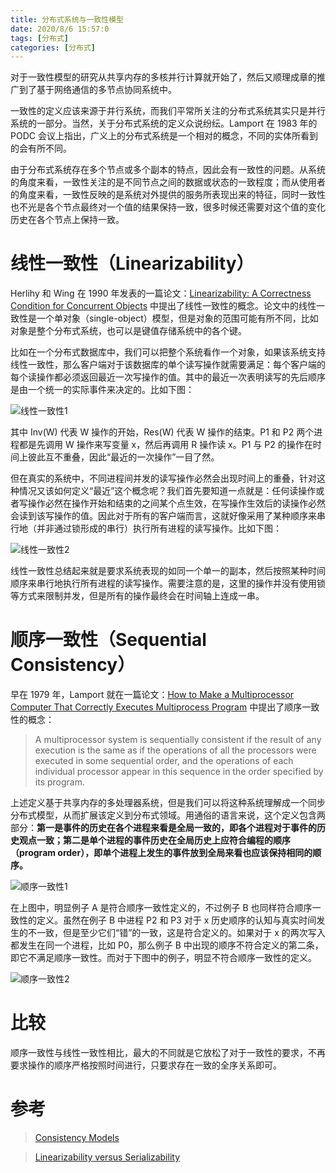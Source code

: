 ```yaml
---
title: 分布式系统与一致性模型
date: 2020/8/6 15:57:0
tags: [分布式]
categories: [分布式]
---
```


对于一致性模型的研究从共享内存的多核并行计算就开始了，然后又顺理成章的推广到了基于网络通信的多节点协同系统中。

<!--more-->

一致性的定义应该来源于并行系统，而我们平常所关注的分布式系统其实只是并行系统的一部分。当然，关于分布式系统的定义众说纷纭。Lamport 在 1983 年的 PODC 会议上指出，广义上的分布式系统是一个相对的概念，不同的实体所看到的会有所不同。

由于分布式系统存在多个节点或多个副本的特点，因此会有一致性的问题。从系统的角度来看，一致性关注的是不同节点之间的数据或状态的一致程度；而从使用者的角度来看，一致性反映的是系统对外提供的服务所表现出来的特征，同时一致性也不光是各个节点最终对一个值的结果保持一致，很多时候还需要对这个值的变化历史在各个节点上保持一致。

# 线性一致性（Linearizability）
Herlihy 和 Wing 在 1990 年发表的一篇论文：[Linearizability: A Correctness Condition for Concurrent Objects](https://cs.brown.edu/~mph/HerlihyW90/p463-herlihy.pdf) 中提出了线性一致性的概念。论文中的线性一致性是一个单对象（single-object）模型，但是对象的范围可能有所不同，比如对象是整个分布式系统，也可以是键值存储系统中的各个键。

比如在一个分布式数据库中，我们可以把整个系统看作一个对象，如果该系统支持线性一致性，那么客户端对于该数据库的单个读写操作就需要满足：每个客户端的每个读操作都必须返回最近一次写操作的值。其中的最近一次表明读写的先后顺序是由一个统一的实际事件来决定的。比如下图：

![线性一致性1](https://cdn.jsdelivr.net/gh/nekolr/image-hosting@202008081237/2020/08/07/5JM.png)

其中 Inv(W) 代表 W 操作的开始，Res(W) 代表 W 操作的结束。P1 和 P2 两个进程都是先调用 W 操作来写变量 x，然后再调用 R 操作读 x。P1 与 P2 的操作在时间上彼此互不重叠，因此“最近的一次操作”一目了然。

但在真实的系统中，不同进程间并发的读写操作必然会出现时间上的重叠，针对这种情况又该如何定义“最近”这个概念呢？我们首先要知道一点就是：任何读操作或者写操作必然在操作开始和结束的之间某个点生效，在写操作生效后的读操作必然会读到该写操作的值。因此对于所有的客户端而言，这就好像采用了某种顺序来串行地（并非通过锁形成的串行）执行所有进程的读写操作。比如下图：

![线性一致性2](https://cdn.jsdelivr.net/gh/nekolr/image-hosting@202008081237/2020/08/07/kzQ.png)

线性一致性总结起来就是要求系统表现的如同一个单一的副本，然后按照某种时间顺序来串行地执行所有进程的读写操作。需要注意的是，这里的操作并没有使用锁等方式来限制并发，但是所有的操作最终会在时间轴上连成一串。

# 顺序一致性（Sequential Consistency）
早在 1979 年，Lamport 就在一篇论文：[How to Make a Multiprocessor Computer That Correctly Executes Multiprocess Program](http://lamport.azurewebsites.net/pubs/multi.pdf) 中提出了顺序一致性的概念：

> A multiprocessor system is sequentially consistent if the result of any execution is the same as if the operations of all the processors were executed in some sequential order, and the operations of each individual processor appear in this sequence in the order specified by its program.

上述定义基于共享内存的多处理器系统，但是我们可以将这种系统理解成一个同步分布式模型，从而扩展该定义到分布式领域。用通俗的语言来说，这个定义包含两部分：**第一是事件的历史在各个进程来看是全局一致的，即各个进程对于事件的历史观点一致；第二是单个进程的事件历史在全局历史上应符合编程的顺序（program order），即单个进程上发生的事件放到全局来看也应该保持相同的顺序。**

![顺序一致性1](https://cdn.jsdelivr.net/gh/nekolr/image-hosting@202008081237/2020/08/08/Eqd.png)

在上图中，明显例子 A 是符合顺序一致性定义的，不过例子 B 也同样符合顺序一致性的定义。虽然在例子 B 中进程 P2 和 P3 对于 x 历史顺序的认知与真实时间发生的不一致，但是至少它们“错”的一致，这是符合定义的。如果对于 x 的两次写入都发生在同一个进程，比如 P0，那么例子 B 中出现的顺序不符合定义的第二条，即它不满足顺序一致性。而对于下图中的例子，明显不符合顺序一致性的定义。

![顺序一致性2](https://cdn.jsdelivr.net/gh/nekolr/image-hosting@202008081237/2020/08/08/ekQ.png)

# 比较
顺序一致性与线性一致性相比，最大的不同就是它放松了对于一致性的要求，不再要求操作的顺序严格按照时间进行，只要求存在一致的全序关系即可。

# 参考
> [Consistency Models](https://jepsen.io/consistency)

> [Linearizability versus Serializability](http://www.bailis.org/blog/linearizability-versus-serializability/)